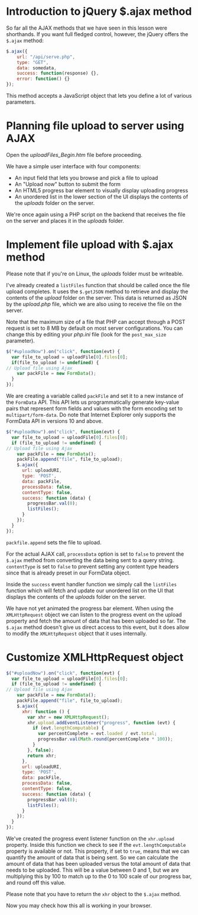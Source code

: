 # Introduction to jQuery $.ajax method

So far all the AJAX methods that we have seen in this lesson were shorthands. If you want full fledged control, however, the jQuery offers the `$.ajax` method:

```js
$.ajax({
	url: "/api/serve.php",
	type: "GET",
	data: somedata,
	success: function(response) {},
	error: function() {}
});
```

This method accepts a JavaScript object that lets you define a lot of various parameters.

# Planning file upload to server using AJAX

Open the *uploadFiles_Begin.htm* file before proceeding.

We have a simple user interface with four components:

* An input field that lets you browse and pick a file to upload
* An "Upload now" button to submit the form
* An HTML5 progress bar element to visually display uploading progress
* An unordered list in the lower section of the UI displays the contents of the *uploads* folder on the server.

We're once again using a PHP script on the backend that receives the file on the server and places it in the *uploads* folder.

# Implement file upload with $.ajax method

Please note that if you're on Linux, the *uploads* folder must be writeable.

I've already created a `listFiles` function that should be called once the file upload completes. It uses the `$.getJSON` method to retrieve and display the contents of the *upload* folder on the server. This data is returned as JSON by the *upload.php* file, which we are also using to receive the file on the server.

Note that the maximum size of a file that PHP can accept through a POST request is set to 8 MB by default on most server configurations. You can change this by editing your *php.ini* file (look for the `post_max_size` parameter).

```js
$("#uploadNow").on("click", function(evt) {
  var file_to_upload = uploadFile[0].files[0];
  if(file_to_upload != undefined) {
// Upload file using Ajax
    var packFile = new FormData();
  }
});
```

We are creating a variable called `packFile` and set it to a new instance of the `FormData` API. This API lets us programmatically generate key-value pairs that represent form fields and values with the form encoding set to `multipart/form-data`. Do note that Internet Explorer only supports the FormData API in versions 10 and above.

```js
$("#uploadNow").on("click", function(evt) {
  var file_to_upload = uploadFile[0].files[0];
  if (file_to_upload != undefined) {
// Upload file using Ajax
    var packFile = new FormData();
    packFile.append("file", file_to_upload);
    $.ajax({
      url: uploadURI,
      type: 'POST',
      data: packFile,
      processData: false,
      contentType: false,
      success: function (data) {
        progressBar.val(0);
        listFiles();
      }
    });
  }
});
```

`packfile.append` sets the file to upload.

For the actual AJAX call, `processData` option is set to `false` to prevent the `$.ajax` method from converting the data being sent to a query string. `contentType` is set to `false` to prevent setting any content type headers since that is already preset in our FormData object.

Inside the `success` event handler function we simply call the `listFiles` function which will fetch and update our unordered list on the UI that displays the contents of the *uploads* folder on the server.

We have not yet animated the progress bar element. When using the `XMLHttpRequest` object we can listen to the progress event on the upload property and fetch the amount of data that has been uploaded so far. The `$.ajax` method doesn't give us direct access to this event, but it does allow to modify the `XMLHttpRequest` object that it uses internally.

# Customize XMLHttpRequest object

```js
$("#uploadNow").on("click", function(evt) {
  var file_to_upload = uploadFile[0].files[0];
  if (file_to_upload != undefined) {
// Upload file using Ajax
    var packFile = new FormData();
    packFile.append("file", file_to_upload);
    $.ajax({
      xhr: function () {
        var xhr = new XMLHttpRequest();
        xhr.upload.addEventListener("progress", function (evt) {
          if (evt.lengthComputable) {
            var percentComplete = evt.loaded / evt.total;
            progressBar.val(Math.round(percentComplete * 100));
          }
        }, false);
        return xhr;
      },
      url: uploadURI,
      type: 'POST',
      data: packFile,
      processData: false,
      contentType: false,
      success: function (data) {
        progressBar.val(0);
        listFiles();
      }
    });
  }
});
```

We've created the progress event listener function on the `xhr.upload` property. Inside this function we check to see if the `evt.lengthComputable` property is available or not. This property, if set to `true`, means that we can quantify the amount of data that is being sent. So we can calculate the amount of data that has been uploaded versus the total amount of data that needs to be uploaded. This will be a value between 0 and 1, but we are multiplying this by 100 to match up to the 0 to 100 scale of our progress bar, and round off this value.

Please note that you have to return the `xhr` object to the `$.ajax` method.

Now you may check how this all is working in your browser.